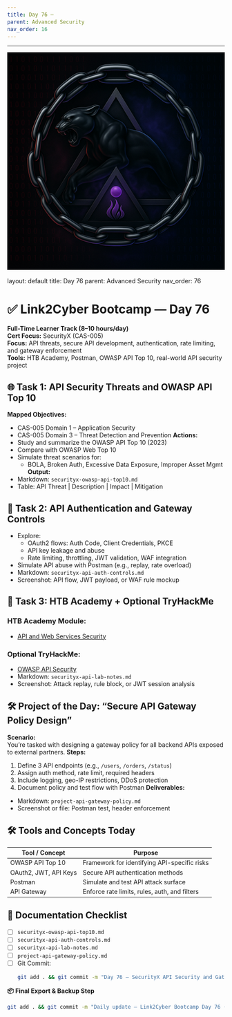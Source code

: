 ```yaml
---
title: Day 76 –
parent: Advanced Security
nav_order: 16
---
```

---
![Panther Icon](/assets/icons/icon-cyber-panther.png)

layout: default
title: Day 76
parent: Advanced Security
nav_order: 76

# ✅ Link2Cyber Bootcamp — Day 76
**Full-Time Learner Track (8–10 hours/day)**  
**Cert Focus:** SecurityX (CAS-005)  
**Focus:** API threats, secure API development, authentication, rate limiting, and gateway enforcement  
**Tools:** HTB Academy, Postman, OWASP API Top 10, real-world API security project
## 🌐 Task 1: API Security Threats and OWASP API Top 10
**Mapped Objectives:**  
- CAS-005 Domain 1 – Application Security  
- CAS-005 Domain 3 – Threat Detection and Prevention
**Actions:**  
- Study and summarize the OWASP API Top 10 (2023)  
- Compare with OWASP Web Top 10  
- Simulate threat scenarios for:
  - BOLA, Broken Auth, Excessive Data Exposure, Improper Asset Mgmt
**Output:**  
- Markdown: `securityx-owasp-api-top10.md`  
- Table: API Threat | Description | Impact | Mitigation
## 🔐 Task 2: API Authentication and Gateway Controls
- Explore:
  - OAuth2 flows: Auth Code, Client Credentials, PKCE  
  - API key leakage and abuse  
  - Rate limiting, throttling, JWT validation, WAF integration  
- Simulate API abuse with Postman (e.g., replay, rate overload)
- Markdown: `securityx-api-auth-controls.md`  
- Screenshot: API flow, JWT payload, or WAF rule mockup
## 🧪 Task 3: HTB Academy + Optional TryHackMe
### HTB Academy Module:
- [API and Web Services Security](https://academy.hackthebox.com/module/135)
### Optional TryHackMe:
- [OWASP API Security](https://tryhackme.com/room/owaspapi)
- Markdown: `securityx-api-lab-notes.md`  
- Screenshot: Attack replay, rule block, or JWT session analysis
## 🛠️ Project of the Day: “Secure API Gateway Policy Design”
**Scenario:**  
You’re tasked with designing a gateway policy for all backend APIs exposed to external partners.
**Steps:**  
1. Define 3 API endpoints (e.g., `/users`, `/orders`, `/status`)  
2. Assign auth method, rate limit, required headers  
3. Include logging, geo-IP restrictions, DDoS protection  
4. Document policy and test flow with Postman
**Deliverables:**  
- Markdown: `project-api-gateway-policy.md`  
- Screenshot or file: Postman test, header enforcement
## 🛠️ Tools and Concepts Today
| Tool / Concept       | Purpose                                        |
|----------------------|------------------------------------------------|
| OWASP API Top 10     | Framework for identifying API-specific risks   |
| OAuth2, JWT, API Keys| Secure API authentication methods              |
| Postman              | Simulate and test API attack surface           |
| API Gateway          | Enforce rate limits, rules, auth, and filters  |
## 📁 Documentation Checklist
- [ ] `securityx-owasp-api-top10.md`  
- [ ] `securityx-api-auth-controls.md`  
- [ ] `securityx-api-lab-notes.md`  
- [ ] `project-api-gateway-policy.md`  
- [ ] Git Commit:
  ```bash
  git add . && git commit -m "Day 76 – SecurityX API Security and Gateway Policy" && git push origin main
  ```
**📦 Final Export & Backup Step**
```bash
git add . && git commit -m "Daily update – Link2Cyber Bootcamp Day 76 (SecurityX API Security)" && git push origin main
```
